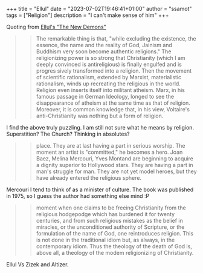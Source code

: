 +++
title = "Ellul"
date = "2023-07-02T19:46:41+01:00"
author = "ssamot"
tags = ["Religion"]
description = "I can't make sense of him"
+++


Quoting from [Ellul's "The New Demons"](https://www.goodreads.com/en/book/show/1362676)

>> The remarkable thing is that, "while excluding the
existence, the essence, the name and the reality of God, Jainism
and Buddhism very soon become authentic religions." The
religionizing power is so strong that Christianity (which I am
deeply convinced is antireligious) is finally engulfed and is progres­
sively transformed into a religion. Then the movement of scientific
rationalism, extended by Marxist, materialistic rationalism, winds
up recreating the religious in the world. Religion even inserts itself
into militant atheism. Marx, in his famous passage in German
Ideology, longed to see the disappearance of atheism at the same
time as that of religion. Moreover, it is common knowledge that, in
his view, Voltaire's anti-Christianity was nothing but a form of
religion.

I find the above truly puzzling. I am still not sure what he means by religion. Superstition? The Church? Thinking in absolutes?


>> place. They are at last having a part in serious worship. The
moment an artist is "committed," he becomes a hero. Joan Baez,
Melina Mercouri, Yves Montand are beginning to acquire a dignity
superior to Hollywood stars. They are having a part in man's
struggle for man. They are not yet model heroes, but they have
already entered the religious sphere.

Mercouri I tend to think of as a minister of culture. The book was published in 1975, so I guess the author had something else mind :P 

>> moment when one claims to be freeing Christianity from the
religious hodgepodge which has burdened it for twenty centuries,
and from such religious mistakes as the belief in miracles, or the
unconditioned authority of Scripture, or the formulation of
the name of God, one reintroduces religion. This is not done in the
traditional idiom but, as always, in the contemporary idiom. Thus
the theology of the death of God is, above all, a theology of the
modem religionizing of Christianity.

Ellul Vs Zizek and Altizer. 

